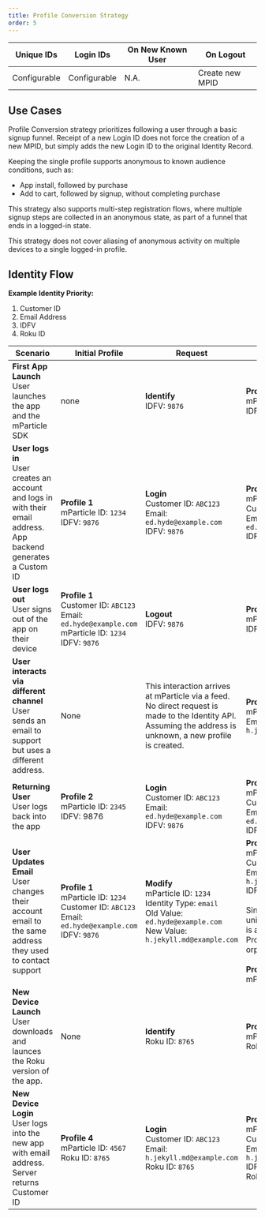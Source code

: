 ```yaml
---
title: Profile Conversion Strategy
order: 5
---
```


| **Unique IDs** | **Login IDs** | **On New Known User** | **On Logout** |
| --- | --- | --- | --- |
| Configurable | Configurable | N.A. | Create new MPID |

## Use Cases

Profile Conversion strategy prioritizes following a user through a basic signup funnel. Receipt of a new Login ID does not force the creation of a new MPID, but simply adds the new Login ID to the original Identity Record. 

Keeping the single profile supports anonymous to known audience conditions, such as:
* App install, followed by purchase
* Add to cart, followed by signup, without completing purchase

This strategy also supports multi-step registration flows, where multiple signup steps are collected in an anonymous state, as part of a funnel that ends in a logged-in state.

This strategy does not cover aliasing of anonymous activity on multiple devices to a single logged-in profile.

## Identity Flow

**Example Identity Priority:**

1. Customer ID
2. Email Address
3. IDFV
4. Roku ID

| **Scenario** | **Initial Profile** | **Request** | **New Profile** |
| --- | --- | --- | --- |
| **First App Launch**<br>User launches the app and the mParticle SDK | none | **Identify**<br> IDFV: `9876` | **Profile 1**<br>mParticle ID: `1234`<br>IDFV: `9876` |
| **User logs in**<br>User creates an account and logs in with their email address. App backend generates a Custom ID | **Profile 1**<br>mParticle ID: `1234`<br>IDFV: `9876` | **Login**<br>Customer ID: `ABC123`<br>Email: `ed.hyde@example.com`<br>IDFV: `9876` | **Profile 1**<br>mParticle ID: `1234`<br>Customer ID: `ABC123`<br>Email: `ed.hyde@example.com`<br>IDFV: `9876` |
| **User logs out**<br>User signs out of the app on their device | **Profile 1**<br>Customer ID: `ABC123`<br>Email: `ed.hyde@example.com`<br>mParticle ID: `1234`<br>IDFV: `9876` | **Logout**<br>IDFV: `9876` | **Profile 2**<br>mParticle ID: `2345`<br>IDFV: `9876` |
| **User interacts via different channel**<br>User sends an email to support but uses a different address. | None | This interaction arrives at mParticle via a feed. No direct request is made to the Identity API. Assuming the address is unknown, a new profile is created. | **Profile 3**<br>mParticle ID: `3456`<br>Email: `h.jekyll.md@example.com` |
| **Returning User**<br> User logs back into the app | **Profile 2**<br>mParticle ID: `2345`<br>IDFV: 9876 | **Login**<br>Customer ID: `ABC123`<br>Email: `ed.hyde@example.com`<br>IDFV: `9876` | **Profile 1**<br>mParticle ID: `1234`<br>Customer ID: `ABC123`<br>Email: `ed.hyde@example.com`<br>IDFV: `9876` |
| **User Updates Email**<br>User changes their account email to the same address they used to contact support | **Profile 1**<br>mParticle ID: `1234`<br>Customer ID: `ABC123`<br>Email: `ed.hyde@example.com`<br>IDFV: `9876` | **Modify**<br>mParticle ID: `1234`<br>Identity Type: `email`<br>Old Value: `ed.hyde@example.com`<br>New Value: `h.jekyll.md@example.com`   | **Profile 1**<br>mParticle ID: `1234`<br>Customer ID: `ABC123`<br>Email: `h.jekyll.md@example.com`<br>IDFV: `9876`<br><br>Since email must be unique, the email lookup is also removed from Profile 3, which is now orphaned<br><br>**Profile 3 (orphaned)**<br>mParticle ID: `3456` |
| **New Device Launch**<br>User downloads and launces the Roku version of the app. | None | **Identify**<br>Roku ID: `8765` | **Profile 4**<br>mParticle ID: `4567`<br>Roku ID: `8765` |
| **New Device Login**<br>User logs into the new app with email address. Server returns Customer ID | **Profile 4**<br>mParticle ID: `4567`<br>Roku ID: `8765` | **Login**<br>Customer ID: `ABC123`<br>Email: `h.jekyll.md@example.com`<br>Roku ID: `8765` | **Profile 1**<br>mParticle ID: `1234`<br>Customer ID: `ABC123`<br>Email: `h.jekyll.md@example.com`<br>IDFV: `9876`<br>Roku ID: `8765` |